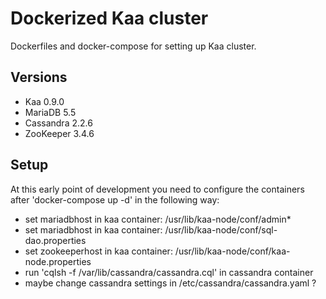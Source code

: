 # Dockerized Kaa cluster

Dockerfiles and docker-compose for setting up Kaa cluster.

## Versions

- Kaa 0.9.0
- MariaDB 5.5
- Cassandra 2.2.6
- ZooKeeper 3.4.6

## Setup

At this early point of development you need to configure the containers after 'docker-compose up -d' in the following way:

- set mariadbhost in kaa container: /usr/lib/kaa-node/conf/admin*
- set mariadbhost in kaa container: /usr/lib/kaa-node/conf/sql-dao.properties
- set zookeeperhost in kaa container: /usr/lib/kaa-node/conf/kaa-node.properties
- run 'cqlsh -f /var/lib/cassandra/cassandra.cql' in cassandra container
- maybe change cassandra settings in /etc/cassandra/cassandra.yaml ?
